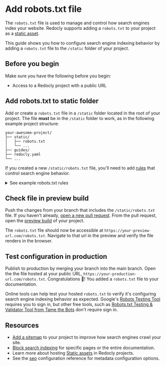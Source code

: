 # Add robots.txt file

The `robots.txt` file is used to manage and control how search engines index your website.
Redocly supports adding a `robots.txt` to your project as a [static asset](../../content/static-assets.md).

This guide shows you how to configure search engine indexing behavior by adding a `robots.txt` file to the `/static` folder of your project.

## Before you begin

Make sure you have the following before you begin:

- Access to a Redocly project with a public URL

## Add robots.txt to static folder

Add or create a `robots.txt` file in a `/static` folder located in the root of your project.
The file **must** be in the `/static` folder to work, as in the following example project structure:

```treeview {% title="Project with robots.txt" %}
your-awesome-project/
├── static/
│   ├── robots.txt
│   └── ...
├── guides/
├── redocly.yaml
└── ...
```

If you created a new `/static/robots.txt` file, you'll need to add [rules](https://developers.google.com/search/docs/crawling-indexing/robots/create-robots-txt) that control search engine behavior.

<details>
  <summary>See example robots.txt rules</summary>

  The following example shows a `robot.txt` file that adds basic rules for all search engines:

  ```text {% title="Example robots.txt file" %}
  User-agent: *

  Allow: /
  Disallow: /internal-docs/

  sitemap: https://docs.example.com/sitemap.xml
  ```

  For more information about configuring `robots.txt` files, see [Robots.txt Files](https://search.gov/indexing/robotstxt.html) from Search.gov.
</details>

## Check file in preview build

Push the changes from your branch that includes the `/static/robots.txt` file.
If you haven't already, [open a new pull request](../../reunite/project/pull-request/open-pull-request.md).
From the pull request, open the [preview build](../../reunite/project/use-previews.md) of your project.

The `robots.txt` file should now be accessible at `https://your-preview-url.com/robots.txt`. Navigate to that url in the preview and verify the file renders in the browser.

## Test configuration in production

Publish to production by merging your branch into the main branch.
Open the the file hosted at your public URL, `https://your-production-url.com/robots.txt`.
Congratulations 🎉! You added a `robots.txt` file to your documentation.

Online tools can help test your hosted `robots.txt` to verify it's configuring search engine indexing behavior as expected.
Google's [Robots Testing Tool](https://www.google.com/webmasters/tools/robots-testing-tool) requires you to sign in, but other free tools, such as [Robots.txt Testing & Validator Tool from Tame the Bots](https://tamethebots.com/tools/robotstxt-checker) don't require sign in.

## Resources

- [Add a sitemap](./add-sitemap.md) to your project to improve how search engines crawl your site.
- [Block search indexing](./block-search-index.md) for specific pages or the entire documentation.
- Learn more about hosting [Static assets](../../content/static-assets.md) in Redocly projects.
- See the [seo](../../config/seo.md) configuration reference for metadata configuration options.
